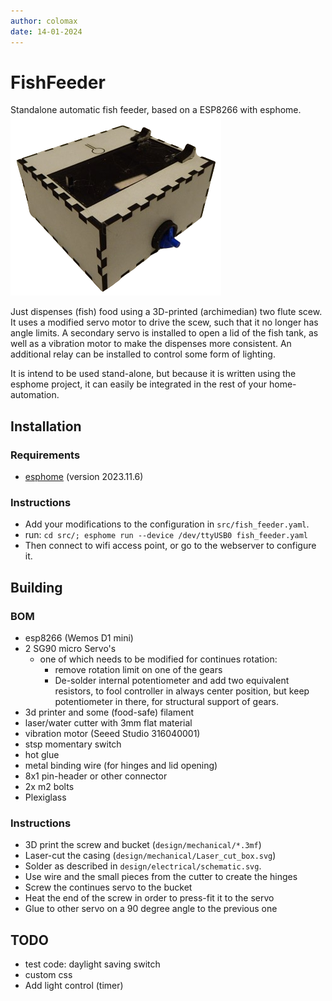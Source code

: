 ```yaml
---
author: colomax
date: 14-01-2024
---
```

# FishFeeder

Standalone automatic fish feeder, based on a ESP8266 with esphome.
![](assets/pictures/skyview.png)

Just dispenses (fish) food using a 3D-printed (archimedian) two flute scew. It uses a modified servo motor to drive the scew, such that it no longer has angle limits. A secondary servo is installed to open a lid of the fish tank, as well as a vibration motor to make the dispenses more consistent. An additional relay can be installed to control some form of lighting.

It is intend to be used stand-alone, but because it is written using the esphome project, it can easily be integrated in the rest of your home-automation. 

## Installation

### Requirements

- [esphome](www.esphome.io) (version 2023.11.6)

### Instructions

- Add your modifications to the configuration in `src/fish_feeder.yaml`.
- run: `cd src/; esphome run --device /dev/ttyUSB0 fish_feeder.yaml `
- Then connect to wifi access point, or go to the webserver to configure it.

## Building

### BOM

- esp8266 (Wemos D1 mini)
- 2 SG90 micro Servo's
  - one of which needs to be modified for continues rotation:
    - remove rotation limit on one of the gears
    - De-solder internal potentiometer and add two equivalent resistors, to fool controller in always center position, but keep potentiometer in there, for structural support of gears.
- 3d printer and some (food-safe) filament
- laser/water cutter with 3mm flat material
- vibration motor (Seeed Studio 316040001)
- stsp momentary switch
- hot glue
- metal binding wire (for hinges and lid opening)
- 8x1 pin-header or other connector
- 2x m2 bolts
- Plexiglass

### Instructions

- 3D print the screw and bucket (`design/mechanical/*.3mf`)
- Laser-cut the casing (`design/mechanical/Laser_cut_box.svg`)
- Solder as described in `design/electrical/schematic.svg`.
- Use wire and the small pieces from the cutter to create the hinges
- Screw the continues servo to the bucket
- Heat the end of the screw in order to press-fit it to the servo
- Glue to other servo on a 90 degree angle to the previous one

## TODO

- test code: daylight saving switch
- custom css
- Add light control (timer)
